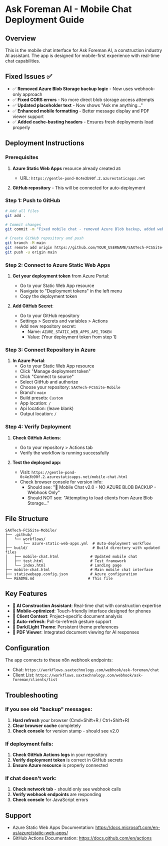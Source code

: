 # Ask Foreman AI - Mobile Chat Deployment Guide

## Overview
This is the mobile chat interface for Ask Foreman AI, a construction industry AI assistant. The app is designed for mobile-first experience with real-time chat capabilities.

## Fixed Issues ✅

- ✅ **Removed Azure Blob Storage backup logic** - Now uses webhook-only approach
- ✅ **Fixed CORS errors** - No more direct blob storage access attempts
- ✅ **Updated placeholder text** - Now shows "Ask me anything..."
- ✅ **Enhanced mobile formatting** - Better message display and PDF viewer support
- ✅ **Added cache-busting headers** - Ensures fresh deployments load properly

## Deployment Instructions

### Prerequisites

1. **Azure Static Web Apps** resource already created at:
   - URL: `https://gentle-pond-0c4e3b90f.2.azurestaticapps.net`

2. **GitHub repository** - This will be connected for auto-deployment

### Step 1: Push to GitHub

```bash
# Add all files
git add .

# Commit changes
git commit -m "Fixed mobile chat - removed Azure Blob backup, added webhook-only approach"

# Create GitHub repository and push
git branch -M main
git remote add origin https://github.com/YOUR_USERNAME/SAXTech-FCSSite-Mobile.git
git push -u origin main
```

### Step 2: Connect to Azure Static Web Apps

1. **Get your deployment token** from Azure Portal:
   - Go to your Static Web App resource
   - Navigate to "Deployment tokens" in the left menu  
   - Copy the deployment token

2. **Add GitHub Secret**:
   - Go to your GitHub repository
   - Settings > Secrets and variables > Actions
   - Add new repository secret:
     - Name: `AZURE_STATIC_WEB_APPS_API_TOKEN`
     - Value: [Your deployment token from step 1]

### Step 3: Connect Repository in Azure

1. **In Azure Portal**:
   - Go to your Static Web App resource
   - Click "Manage deployment token" 
   - Click "Connect to source"
   - Select GitHub and authorize
   - Choose your repository: `SAXTech-FCSSite-Mobile`
   - Branch: `main`
   - Build presets: `Custom`
   - App location: `/`
   - Api location: (leave blank)
   - Output location: `/`

### Step 4: Verify Deployment

1. **Check GitHub Actions**:
   - Go to your repository > Actions tab
   - Verify the workflow is running successfully

2. **Test the deployed app**:
   - Visit: `https://gentle-pond-0c4e3b90f.2.azurestaticapps.net/mobile-chat.html`
   - Check browser console for version info:
     - Should see: "🚀 Mobile Chat v2.0 - NO AZURE BLOB BACKUP - Webhook Only"
     - Should NOT see: "Attempting to load clients from Azure Blob Storage..."

## File Structure

```
SAXTech-FCSSite-Mobile/
├── .github/
│   └── workflows/
│       └── azure-static-web-apps.yml  # Auto-deployment workflow
├── build/                             # Build directory with updated files
│   ├── mobile-chat.html              # Updated mobile chat
│   ├── test.html                     # Test framework
│   └── index.html                    # Landing page
├── mobile-chat.html                  # Main mobile chat interface
├── staticwebapp.config.json          # Azure configuration
└── README.md                        # This file
```

## Key Features

- **🤖 AI Construction Assistant**: Real-time chat with construction expertise
- **📱 Mobile-optimized**: Touch-friendly interface designed for phones
- **🎯 Client Context**: Project-specific document analysis
- **🔄 Auto-refresh**: Pull-to-refresh gesture support
- **🌙 Dark/Light Theme**: Persistent theme preferences
- **📄 PDF Viewer**: Integrated document viewing for AI responses

## Configuration

The app connects to these n8n webhook endpoints:
- Chat: `https://workflows.saxtechnology.com/webhook/ask-foreman/chat`
- Client List: `https://workflows.saxtechnology.com/webhook/ask-foreman/clients/list`

## Troubleshooting

### If you see old "backup" messages:
1. **Hard refresh** your browser (Cmd+Shift+R / Ctrl+Shift+R)
2. **Clear browser cache** completely
3. **Check console** for version stamp - should see v2.0

### If deployment fails:
1. **Check GitHub Actions logs** in your repository
2. **Verify deployment token** is correct in GitHub secrets
3. **Ensure Azure resource** is properly connected

### If chat doesn't work:
1. **Check network tab** - should only see webhook calls
2. **Verify webhook endpoints** are responding
3. **Check console** for JavaScript errors

## Support

- Azure Static Web Apps Documentation: https://docs.microsoft.com/en-us/azure/static-web-apps/
- GitHub Actions Documentation: https://docs.github.com/en/actions
